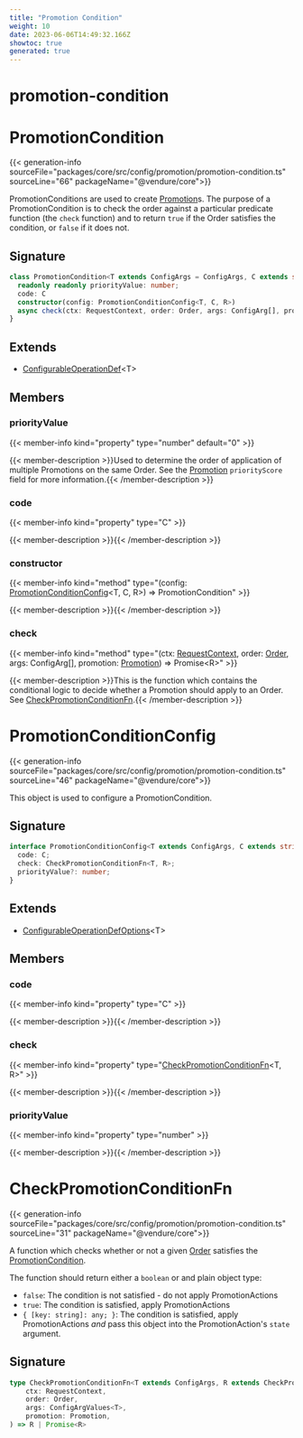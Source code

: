 ```yaml
---
title: "Promotion Condition"
weight: 10
date: 2023-06-06T14:49:32.166Z
showtoc: true
generated: true
---
```

<!-- This file was generated from the Vendure source. Do not modify. Instead, re-run the "docs:build" script -->

# promotion-condition
<div class="symbol">


# PromotionCondition

{{< generation-info sourceFile="packages/core/src/config/promotion/promotion-condition.ts" sourceLine="66" packageName="@vendure/core">}}

PromotionConditions are used to create <a href='/typescript-api/entities/promotion#promotion'>Promotion</a>s. The purpose of a PromotionCondition
is to check the order against a particular predicate function (the `check` function) and to return
`true` if the Order satisfies the condition, or `false` if it does not.

## Signature

```TypeScript
class PromotionCondition<T extends ConfigArgs = ConfigArgs, C extends string = string, R extends CheckPromotionConditionResult = any> extends ConfigurableOperationDef<T> {
  readonly readonly priorityValue: number;
  code: C
  constructor(config: PromotionConditionConfig<T, C, R>)
  async check(ctx: RequestContext, order: Order, args: ConfigArg[], promotion: Promotion) => Promise<R>;
}
```
## Extends

 * <a href='/typescript-api/configurable-operation-def/#configurableoperationdef'>ConfigurableOperationDef</a>&#60;T&#62;


## Members

### priorityValue

{{< member-info kind="property" type="number" default="0"  >}}

{{< member-description >}}Used to determine the order of application of multiple Promotions
on the same Order. See the <a href='/typescript-api/entities/promotion#promotion'>Promotion</a> `priorityScore` field for
more information.{{< /member-description >}}

### code

{{< member-info kind="property" type="C"  >}}

{{< member-description >}}{{< /member-description >}}

### constructor

{{< member-info kind="method" type="(config: <a href='/typescript-api/promotions/promotion-condition#promotionconditionconfig'>PromotionConditionConfig</a>&#60;T, C, R&#62;) => PromotionCondition"  >}}

{{< member-description >}}{{< /member-description >}}

### check

{{< member-info kind="method" type="(ctx: <a href='/typescript-api/request/request-context#requestcontext'>RequestContext</a>, order: <a href='/typescript-api/entities/order#order'>Order</a>, args: ConfigArg[], promotion: <a href='/typescript-api/entities/promotion#promotion'>Promotion</a>) => Promise&#60;R&#62;"  >}}

{{< member-description >}}This is the function which contains the conditional logic to decide whether
a Promotion should apply to an Order. See <a href='/typescript-api/promotions/promotion-condition#checkpromotionconditionfn'>CheckPromotionConditionFn</a>.{{< /member-description >}}


</div>
<div class="symbol">


# PromotionConditionConfig

{{< generation-info sourceFile="packages/core/src/config/promotion/promotion-condition.ts" sourceLine="46" packageName="@vendure/core">}}

This object is used to configure a PromotionCondition.

## Signature

```TypeScript
interface PromotionConditionConfig<T extends ConfigArgs, C extends string, R extends CheckPromotionConditionResult> extends ConfigurableOperationDefOptions<T> {
  code: C;
  check: CheckPromotionConditionFn<T, R>;
  priorityValue?: number;
}
```
## Extends

 * <a href='/typescript-api/configurable-operation-def/configurable-operation-def-options#configurableoperationdefoptions'>ConfigurableOperationDefOptions</a>&#60;T&#62;


## Members

### code

{{< member-info kind="property" type="C"  >}}

{{< member-description >}}{{< /member-description >}}

### check

{{< member-info kind="property" type="<a href='/typescript-api/promotions/promotion-condition#checkpromotionconditionfn'>CheckPromotionConditionFn</a>&#60;T, R&#62;"  >}}

{{< member-description >}}{{< /member-description >}}

### priorityValue

{{< member-info kind="property" type="number"  >}}

{{< member-description >}}{{< /member-description >}}


</div>
<div class="symbol">


# CheckPromotionConditionFn

{{< generation-info sourceFile="packages/core/src/config/promotion/promotion-condition.ts" sourceLine="31" packageName="@vendure/core">}}

A function which checks whether or not a given <a href='/typescript-api/entities/order#order'>Order</a> satisfies the <a href='/typescript-api/promotions/promotion-condition#promotioncondition'>PromotionCondition</a>.

The function should return either a `boolean` or and plain object type:

* `false`: The condition is not satisfied - do not apply PromotionActions
* `true`: The condition is satisfied, apply PromotionActions
* `{ [key: string]: any; }`: The condition is satisfied, apply PromotionActions
_and_ pass this object into the PromotionAction's `state` argument.

## Signature

```TypeScript
type CheckPromotionConditionFn<T extends ConfigArgs, R extends CheckPromotionConditionResult> = (
    ctx: RequestContext,
    order: Order,
    args: ConfigArgValues<T>,
    promotion: Promotion,
) => R | Promise<R>
```
</div>

